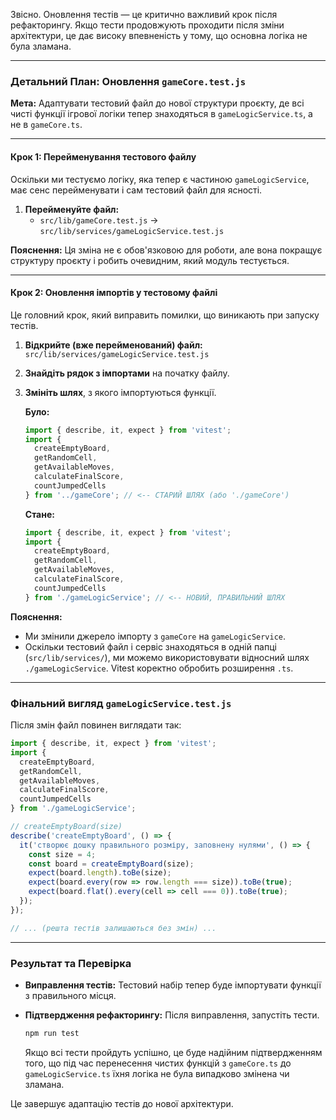 Звісно. Оновлення тестів — це критично важливий крок після рефакторингу. Якщо тести продовжують проходити після зміни архітектури, це дає високу впевненість у тому, що основна логіка не була зламана.

---

### Детальний План: Оновлення `gameCore.test.js`

**Мета:** Адаптувати тестовий файл до нової структури проєкту, де всі чисті функції ігрової логіки тепер знаходяться в `gameLogicService.ts`, а не в `gameCore.ts`.

---

#### Крок 1: Перейменування тестового файлу

Оскільки ми тестуємо логіку, яка тепер є частиною `gameLogicService`, має сенс перейменувати і сам тестовий файл для ясності.

1.  **Перейменуйте файл:**
    *   `src/lib/gameCore.test.js` -> `src/lib/services/gameLogicService.test.js`

**Пояснення:** Ця зміна не є обов'язковою для роботи, але вона покращує структуру проєкту і робить очевидним, який модуль тестується.

---

#### Крок 2: Оновлення імпортів у тестовому файлі

Це головний крок, який виправить помилки, що виникають при запуску тестів.

1.  **Відкрийте (вже перейменований) файл:** `src/lib/services/gameLogicService.test.js`
2.  **Знайдіть рядок з імпортами** на початку файлу.
3.  **Змініть шлях**, з якого імпортуються функції.

    **Було:**
    ```javascript
    import { describe, it, expect } from 'vitest';
    import {
      createEmptyBoard,
      getRandomCell,
      getAvailableMoves,
      calculateFinalScore,
      countJumpedCells
    } from '../gameCore'; // <-- СТАРИЙ ШЛЯХ (або './gameCore')
    ```

    **Стане:**
    ```javascript
    import { describe, it, expect } from 'vitest';
    import {
      createEmptyBoard,
      getRandomCell,
      getAvailableMoves,
      calculateFinalScore,
      countJumpedCells
    } from './gameLogicService'; // <-- НОВИЙ, ПРАВИЛЬНИЙ ШЛЯХ
    ```

**Пояснення:**
*   Ми змінили джерело імпорту з `gameCore` на `gameLogicService`.
*   Оскільки тестовий файл і сервіс знаходяться в одній папці (`src/lib/services/`), ми можемо використовувати відносний шлях `./gameLogicService`. Vitest коректно обробить розширення `.ts`.

---

### Фінальний вигляд `gameLogicService.test.js`

Після змін файл повинен виглядати так:

```javascript
import { describe, it, expect } from 'vitest';
import {
  createEmptyBoard,
  getRandomCell,
  getAvailableMoves,
  calculateFinalScore,
  countJumpedCells
} from './gameLogicService';

// createEmptyBoard(size)
describe('createEmptyBoard', () => {
  it('створює дошку правильного розміру, заповнену нулями', () => {
    const size = 4;
    const board = createEmptyBoard(size);
    expect(board.length).toBe(size);
    expect(board.every(row => row.length === size)).toBe(true);
    expect(board.flat().every(cell => cell === 0)).toBe(true);
  });
});

// ... (решта тестів залишаються без змін) ...
```

---

### Результат та Перевірка

-   **Виправлення тестів:** Тестовий набір тепер буде імпортувати функції з правильного місця.
-   **Підтвердження рефакторингу:** Після виправлення, запустіть тести.

    ```bash
    npm run test
    ```

    Якщо всі тести пройдуть успішно, це буде надійним підтвердженням того, що під час перенесення чистих функцій з `gameCore.ts` до `gameLogicService.ts` їхня логіка не була випадково змінена чи зламана.

Це завершує адаптацію тестів до нової архітектури.